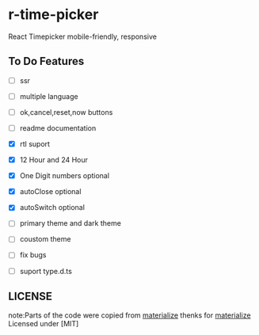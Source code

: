 

# r-time-picker

React Timepicker mobile-friendly, responsive


## To Do Features
- [ ] ssr
- [ ] multiple language
- [ ] ok,cancel,reset,now buttons
- [ ] readme documentation
- [x] rtl suport
- [x] 12 Hour and 24 Hour 
- [x] One Digit numbers  optional
- [x] autoClose optional
- [x] autoSwitch optional
- [ ] primary theme and dark theme 
- [ ] coustom theme
- [ ] fix bugs
- [ ] suport type.d.ts


## LICENSE
note:Parts of the code were copied from  [materialize](https://github.com/Dogfalo/materialize) thenks for [materialize](https://github.com/Dogfalo/materialize)
Licensed under [MIT]
